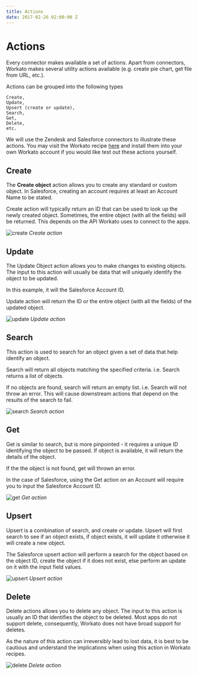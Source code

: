 ```yaml
---
title: Actions
date: 2017-02-26 02:00:00 Z
---
```


# Actions
Every connector makes available a set of actions. Apart from connectors, Workato makes several utility actions available (e.g. create pie chart, get file from URL, etc.).

Actions can be grouped into the following types
```
Create,
Update,
Upsert (create or update),
Search,
Get,
Delete,
etc.
```

We will use the Zendesk and Salesforce connectors to illustrate these actions. You may visit the Workato recipe [here](https://www.workato.com/recipes/484532) and install them into your own Workato account if you would like test out these actions yourself.

## Create
The **Create object** action allows you to create any standard or custom object. In Salesforce, creating an account requires at least an Account Name to be stated.

Create action will typically return an ID that can be used to look up the newly created object. Sometimes, the entire object (with all the fields) will be returned. This depends on the API Workato uses to connect to the apps.

![create](/assets/images/actions-docs/action_1.png)
*Create action*

## Update
The Update Object action allows you to make changes to existing objects. The input to this action will usually be data that will uniquely identify the object to be updated.

In this example, it will the Salesforce Account ID.

Update action will return the ID or the entire object (with all the fields) of the updated object.

![update](/assets/images/actions-docs/action_2.png)
*Update action*

## Search
This action is used to search for an object given a set of data that help identify an object.

Search will return all objects matching the specified criteria. i.e. Search returns a list of objects.

If no objects are found, search will return an empty list. i.e. Search will not throw an error. This will cause downstream actions that depend on the results of the search to fail.

![search](/assets/images/actions-docs/action_3.png)
*Search action*

## Get
Get is similar to search, but is more pinpointed - it requires a unique ID identifying the object to be passed. If object is available, it will return the details of the object.

If the the object is not found, get will thrown an error.

In the case of Salesforce, using the Get action on an Account will require you to input the Salesforce Account ID.

![get](/assets/images/actions-docs/action_4.png)
*Get action*

## Upsert
Upsert is a combination of search, and create or update. Upsert will first search to see if an object exists, if object exists, it will update it otherwise it will create a new object.

The Salesforce upsert action will perform a search for the object based on the object ID, create the object if it does not exist, else perform an update on it with the input field values.

![upsert](/assets/images/actions-docs/action_5.png)
*Upsert action*

## Delete
Delete actions allows you to delete any object. The input to this action is usually an ID that identifies the object to be deleted. Most apps do not support delete, consequently, Workato does not have broad support for deletes.

As the nature of this action can irreversibly lead to lost data, it is best to be cautious and understand the implications when using this action in Workato recipes.

![delete](/assets/images/actions-docs/action_6.png)
*Delete action*
